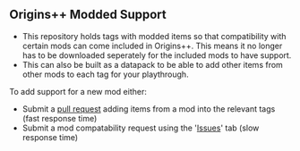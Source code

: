 ## Origins++ Modded Support

- This repository holds tags with modded items so that compatibility with certain mods can come included in Origins++. This means it no longer has to be downloaded seperately for the included mods to have support.
- This can also be built as a datapack to be able to add other items from other mods to each tag for your playthrough. 

To add support for a new mod either:
- Submit a [pull request](https://github.com/QuantumXenon/origins-plus-plus-modded-support/pulls) adding items from a mod into the relevant tags (fast response time)
- Submit a mod compatability request using the '[Issues](https://github.com/QuantumXenon/origins-plus-plus-modded-support/issues)' tab (slow response time)
